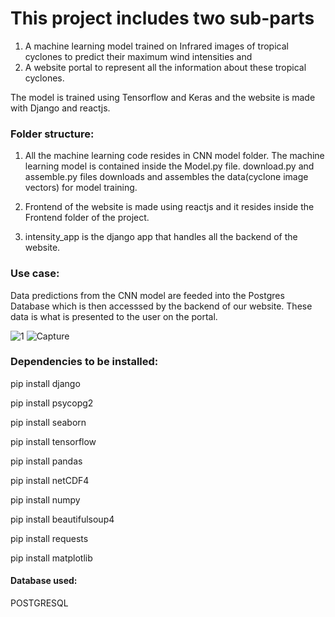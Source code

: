 # This project includes two sub-parts

1. A machine learning model trained on Infrared images of tropical cyclones to predict their maximum wind intensities and
2. A website portal to represent all the information about these tropical cyclones.

The model is trained using Tensorflow and Keras and the website is made with Django and reactjs.

### Folder structure:

1. All the machine learning code resides in CNN model folder. The machine learning model is contained inside the Model.py file. download.py and assemble.py files downloads and assembles the data(cyclone image vectors) for model training.

2. Frontend of the website is made using reactjs and it resides inside the Frontend folder of the project.

3. intensity_app is the django app that handles all the backend of the website.

### Use case:

Data predictions from the CNN model are feeded into the Postgres Database which is then accesssed by the backend of our website. These data is what is presented to the user on the portal.

![1](https://user-images.githubusercontent.com/65943606/177590658-766f4de6-a1e2-4776-8afc-b9202032e0d5.JPG)
![Capture](https://user-images.githubusercontent.com/65943606/177590673-e352dbcb-628e-4aa2-b19a-e2efabbef807.JPG)

### Dependencies to be installed:

pip install django

pip install psycopg2

pip install seaborn

pip install tensorflow

pip install pandas

pip install netCDF4

pip install numpy

pip install beautifulsoup4

pip install requests

pip install matplotlib

#### Database used: 

POSTGRESQL
